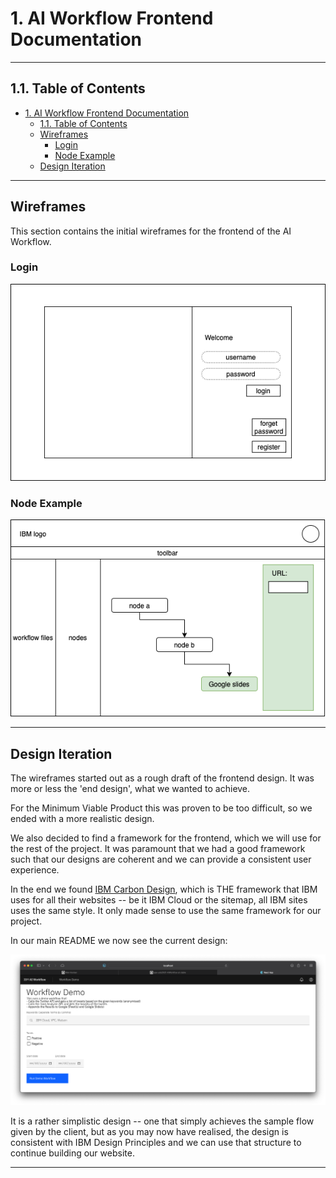 # 1. AI Workflow Frontend Documentation

---

## 1.1. Table of Contents

- [1. AI Workflow Frontend Documentation](#1-ai-workflow-frontend-documentation)
  - [1.1. Table of Contents](#11-table-of-contents)
  - [Wireframes](#wireframes)
    - [Login](#login)
    - [Node Example](#node-example)
  - [Design Iteration](#design-iteration)

---

## Wireframes

This section contains the initial wireframes for the frontend of the AI Workflow.

### Login

![login_page](
    wireframes/login_page.png)

### Node Example

![example_node](
    wireframes/gs_node.png)

---

## Design Iteration

The wireframes started out as a rough draft of the frontend design. It was more or less the 'end design', what we wanted to achieve.

For the Minimum Viable Product this was proven to be too difficult, so we ended with a more realistic design.

We also decided to find a framework for the frontend, which we will use for the rest of the project. It was paramount that we had a good framework such that our designs are coherent and we can provide a consistent user experience.

In the end we found [IBM Carbon Design][1], which is THE framework that IBM uses for all their websites -- be it IBM Cloud or the sitemap, all IBM sites uses the same style. It only made sense to use the same framework for our project.

In our main README we now see the current design:

![mvp_app](mvp_website.png)

It is a rather simplistic design -- one that simply achieves the sample flow given by the client, but as you may now have realised, the design is consistent with IBM Design Principles and we can use that structure to continue building our website.

---
[1]:https://github.com/carbon-design-system/carbon

